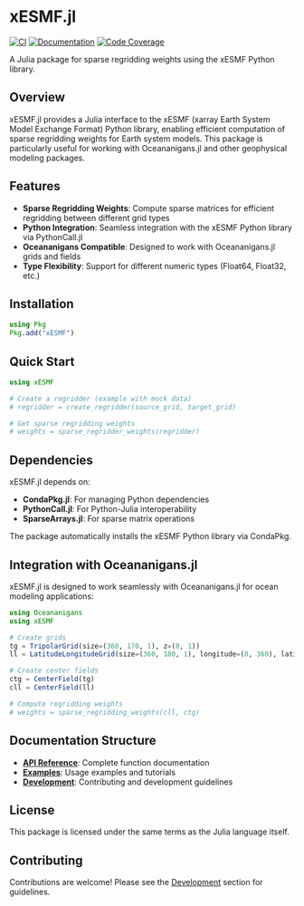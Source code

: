 # xESMF.jl

[![CI](https://github.com/gregorywagner/xESMF.jl/workflows/CI/badge.svg)](https://github.com/gregorywagner/xESMF.jl/actions)
[![Documentation](https://github.com/gregorywagner/xESMF.jl/workflows/Documentation/badge.svg)](https://gregorywagner.github.io/xESMF.jl/)
[![Code Coverage](https://codecov.io/gh/gregorywagner/xESMF.jl/branch/main/graph/badge.svg)](https://codecov.io/gh/gregorywagner/xESMF.jl)

A Julia package for sparse regridding weights using the xESMF Python library.

## Overview

xESMF.jl provides a Julia interface to the xESMF (xarray Earth System Model Exchange Format) Python library, enabling efficient computation of sparse regridding weights for Earth system models. This package is particularly useful for working with Oceananigans.jl and other geophysical modeling packages.

## Features

- **Sparse Regridding Weights**: Compute sparse matrices for efficient regridding between different grid types
- **Python Integration**: Seamless integration with the xESMF Python library via PythonCall.jl
- **Oceananigans Compatible**: Designed to work with Oceananigans.jl grids and fields
- **Type Flexibility**: Support for different numeric types (Float64, Float32, etc.)

## Installation

```julia
using Pkg
Pkg.add("xESMF")
```

## Quick Start

```julia
using xESMF

# Create a regridder (example with mock data)
# regridder = create_regridder(source_grid, target_grid)

# Get sparse regridding weights
# weights = sparse_regridder_weights(regridder)
```

## Dependencies

xESMF.jl depends on:
- **CondaPkg.jl**: For managing Python dependencies
- **PythonCall.jl**: For Python-Julia interoperability
- **SparseArrays.jl**: For sparse matrix operations

The package automatically installs the xESMF Python library via CondaPkg.

## Integration with Oceananigans.jl

xESMF.jl is designed to work seamlessly with Oceananigans.jl for ocean modeling applications:

```julia
using Oceananigans
using xESMF

# Create grids
tg = TripolarGrid(size=(360, 170, 1), z=(0, 1))
ll = LatitudeLongitudeGrid(size=(360, 180, 1), longitude=(0, 360), latitude=(-90, 90), z=(0, 1))

# Create center fields
ctg = CenterField(tg)
cll = CenterField(ll)

# Compute regridding weights
# weights = sparse_regridding_weights(cll, ctg)
```

## Documentation Structure

- **[API Reference](api.md)**: Complete function documentation
- **[Examples](examples.md)**: Usage examples and tutorials
- **[Development](development.md)**: Contributing and development guidelines

## License

This package is licensed under the same terms as the Julia language itself.

## Contributing

Contributions are welcome! Please see the [Development](development.md) section for guidelines.
